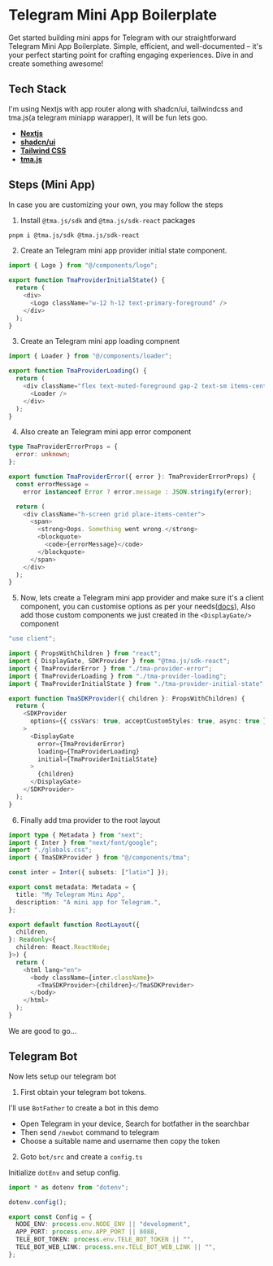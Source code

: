 # Telegram Mini App Boilerplate

Get started building mini apps for Telegram with our straightforward Telegram Mini App Boilerplate. Simple, efficient, and well-documented – it's your perfect starting point for crafting engaging experiences. Dive in and create something awesome!

## Tech Stack

I'm using Nextjs with app router along with shadcn/ui, tailwindcss and tma.js(a telegram miniapp warapper), It will be fun lets goo.

- [**Nextjs**](https://nextjs.org/)
- [**shadcn/ui**](https://ui.shadcn.com/)
- [**Tailwind CSS**](https://tailwindcss.com/)
- [**tma.js**](https://docs.telegram-mini-apps.com/)

## Steps (Mini App)

In case you are customizing your own, you may follow the steps

1. Install `@tma.js/sdk` and `@tma.js/sdk-react` packages

```bash
pnpm i @tma.js/sdk @tma.js/sdk-react
```

2. Create an Telegram mini app provider initial state component.

```typescript src/components/tma/tma-provider-initial-state.tsx
import { Logo } from "@/components/logo";

export function TmaProviderInitialState() {
  return (
    <div>
      <Logo className="w-12 h-12 text-primary-foreground" />
    </div>
  );
}
```

3. Create an Telegram mini app loading compnent

```typescript src/components/tma/tma-provider-loading.tsx
import { Loader } from "@/components/loader";

export function TmaProviderLoading() {
  return (
    <div className="flex text-muted-foreground gap-2 text-sm items-center">
      <Loader />
    </div>
  );
}
```

4. Also create an Telegram mini app error component

```typescript src/components/tma/tma-provider-error.tsx
type TmaProviderErrorProps = {
  error: unknown;
};

export function TmaProviderError({ error }: TmaProviderErrorProps) {
  const errorMessage =
    error instanceof Error ? error.message : JSON.stringify(error);

  return (
    <div className="h-screen grid place-items-center">
      <span>
        <strong>Oops. Something went wrong.</strong>
        <blockquote>
          <code>{errorMessage}</code>
        </blockquote>
      </span>
    </div>
  );
}
```

5. Now, lets create a Telegram mini app provider and make sure it's a client component, you can customise options as per your needs([docs](https://docs.telegram-mini-apps.com/packages/tma-js-sdk-react)), Also add those custom components we just created in the `<DisplayGate/>` component

```typescript src/components/tma/index.tsx
"use client";

import { PropsWithChildren } from "react";
import { DisplayGate, SDKProvider } from "@tma.js/sdk-react";
import { TmaProviderError } from "./tma-provider-error";
import { TmaProviderLoading } from "./tma-provider-loading";
import { TmaProviderInitialState } from "./tma-provider-initial-state";

export function TmaSDKProvider({ children }: PropsWithChildren) {
  return (
    <SDKProvider
      options={{ cssVars: true, acceptCustomStyles: true, async: true }}
    >
      <DisplayGate
        error={TmaProviderError}
        loading={TmaProviderLoading}
        initial={TmaProviderInitialState}
      >
        {children}
      </DisplayGate>
    </SDKProvider>
  );
}
```

6. Finally add tma provider to the root layout

```typescript src/app/layout.tsx
import type { Metadata } from "next";
import { Inter } from "next/font/google";
import "./globals.css";
import { TmaSDKProvider } from "@/components/tma";

const inter = Inter({ subsets: ["latin"] });

export const metadata: Metadata = {
  title: "My Telegram Mini App",
  description: "A mini app for Telegram.",
};

export default function RootLayout({
  children,
}: Readonly<{
  children: React.ReactNode;
}>) {
  return (
    <html lang="en">
      <body className={inter.className}>
        <TmaSDKProvider>{children}</TmaSDKProvider>
      </body>
    </html>
  );
}
```

We are good to go...

## Telegram Bot

Now lets setup our telegram bot

1. First obtain your telegram bot tokens.

I'll use `BotFather` to create a bot in this demo

- Open Telegram in your device, Search for botfather in the searchbar
- Then send `/newbot` command to telegram
- Choose a suitable name and username then copy the token

2. Goto `bot/src` and create a `config.ts`

Initialize `dotEnv` and setup config.

```typescript bot/src/config.ts
import * as dotenv from "dotenv";

dotenv.config();

export const Config = {
  NODE_ENV: process.env.NODE_ENV || "development",
  APP_PORT: process.env.APP_PORT || 8088,
  TELE_BOT_TOKEN: process.env.TELE_BOT_TOKEN || "",
  TELE_BOT_WEB_LINK: process.env.TELE_BOT_WEB_LINK || "",
};
```
